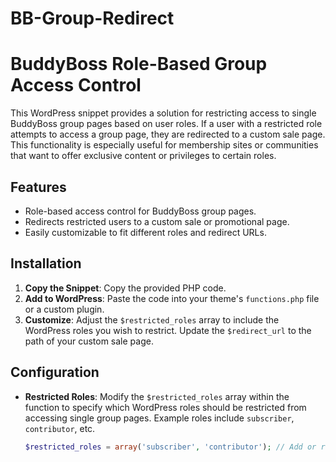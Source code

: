 # BB-Group-Redirect
# BuddyBoss Role-Based Group Access Control

This WordPress snippet provides a solution for restricting access to single BuddyBoss group pages based on user roles. If a user with a restricted role attempts to access a group page, they are redirected to a custom sale page. This functionality is especially useful for membership sites or communities that want to offer exclusive content or privileges to certain roles.

## Features

- Role-based access control for BuddyBoss group pages.
- Redirects restricted users to a custom sale or promotional page.
- Easily customizable to fit different roles and redirect URLs.

## Installation

1. **Copy the Snippet**: Copy the provided PHP code.
2. **Add to WordPress**: Paste the code into your theme's `functions.php` file or a custom plugin.
3. **Customize**: Adjust the `$restricted_roles` array to include the WordPress roles you wish to restrict. Update the `$redirect_url` to the path of your custom sale page.

## Configuration

- **Restricted Roles**: Modify the `$restricted_roles` array within the function to specify which WordPress roles should be restricted from accessing single group pages. Example roles include `subscriber`, `contributor`, etc.

  ```php
  $restricted_roles = array('subscriber', 'contributor'); // Add or remove roles as needed
